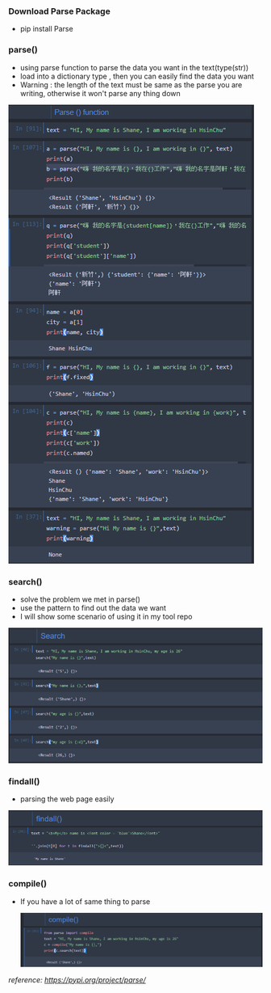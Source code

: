 ### Download Parse Package

+ pip install Parse



### parse()

+ using parse function to parse the data you want in the text(type(str))
+ load into a dictionary type ,  then you can easily find the data you want
+ Warning : the length of the text must be same as the parse you are writing, otherwise it won't parse any thing down

![images](images/parse().png)



### search()

+ solve the problem we met in parse()
+ use the pattern to find out the data we want
+ I will show some scenario  of using  it in my tool repo

![images](images/search().png)



### findall()

+ parsing the web page easily

![images](images/findall().png)



### compile()

+ If you have a lot of same thing to parse

  ![images](images/compile().png)

*reference: <https://pypi.org/project/parse/>*